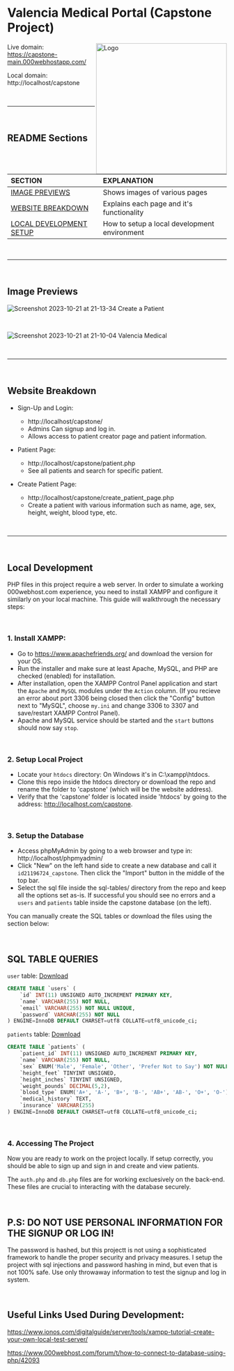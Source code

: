 # Valencia Medical Portal (Capstone Project)

<img align="right" alt="Logo" width="300px" src="https://github.com/kxvalencia/capstone/assets/143300278/1e06d17a-4e9e-419c-a257-c5b4811786d4" />

Live domain: https://capstone-main.000webhostapp.com/

Local domain: http://localhost/capstone

<br>

---

<br>

## README Sections

| SECTION | EXPLANATION |
| :--- | :--- |
| [IMAGE PREVIEWS](https://github.com/kxvalencia/capstone#image-previews) | Shows images of various pages |
| [WEBSITE BREAKDOWN](https://github.com/kxvalencia/capstone#website-breakdown) | Explains each page and it's functionality |
| [LOCAL DEVELOPMENT SETUP](https://github.com/kxvalencia/capstone#local-development) | How to setup a local development environment |


<br>

---

<br>

## Image Previews

![Screenshot 2023-10-21 at 21-13-34 Create a Patient](https://github.com/kxvalencia/capstone/assets/143300278/83a31f2b-2c1e-43c5-b104-e6bb8a21cde3)

<br>

![Screenshot 2023-10-21 at 21-10-04 Valencia Medical](https://github.com/kxvalencia/capstone/assets/143300278/5d045b0f-7a23-46ff-b05e-c9e737a01845)

<br>

---

<br>

## Website Breakdown

- Sign-Up and Login:
    - http://localhost/capstone/ 
    - Admins Can signup and log in.
    - Allows access to patient creator page and patient information.

- Patient Page:
  - http://localhost/capstone/patient.php
  - See all patients and search for specific patient. 

- Create Patient Page:
    - http://localhost/capstone/create_patient_page.php 
    - Create a patient with various information such as name, age, sex, height, weight, blood type, etc.


<br>

---

<br>

## Local Development

PHP files in this project require a web server. In order to simulate a working 000webhost.com experience, you need to install XAMPP and configure it similarly on your local machine. This guide will walkthrough the necessary steps:

<br>

### 1. Install XAMPP:

- Go to https://www.apachefriends.org/ and download the version for your OS.
- Run the installer and make sure at least Apache, MySQL, and PHP are checked (enabled) for installation.
- After installation, open the XAMPP Control Panel application and start the `Apache` and `MySQL` modules under the `Action` column. (If you recieve an error about port 3306 being closed then click the "Config" button next to "MySQL", choose `my.ini` and change 3306 to 3307 and save/restart XAMPP Control Panel).
- Apache and MySQL service should be started and the `start` buttons should now say `stop`. 

<br>

### 2. Setup Local Project

- Locate your `htdocs` directory: On Windows it's in C:\xampp\htdocs.
- Clone this repo inside the htdocs directory or download the repo and rename the folder to 'capstone' (which will be the website address).
- Verify that the 'capstone' folder is located inside 'htdocs' by going to the address: http://localhost.com/capstone. 

<br>

### 3. Setup the Database

- Access phpMyAdmin by going to a web browser and type in: http://localhost/phpmyadmin/
- Click "New" on the left hand side to create a new database and call it `id21196724_capstone`. Then click the "Import" button in the middle of the top bar.
- Select the sql file inside the sql-tables/ directory from the repo and keep all the options set as-is. If successful you should see no errors and a `users` and `patients` table inside the capstone database (on the left).

You can manually create the SQL tables or download the files using the section below:

<br>

## SQL TABLE QUERIES

`user` table: [Download](https://github.com/kxvalencia/capstone/blob/main/sql-tables/users.sql)
```sql
CREATE TABLE `users` (
    `id` INT(11) UNSIGNED AUTO_INCREMENT PRIMARY KEY,
    `name` VARCHAR(255) NOT NULL,
    `email` VARCHAR(255) NOT NULL UNIQUE,
    `password` VARCHAR(255) NOT NULL
) ENGINE=InnoDB DEFAULT CHARSET=utf8 COLLATE=utf8_unicode_ci;
```

`patients` table: [Download](https://github.com/kxvalencia/capstone/blob/main/sql-tables/patients.sql)

```sql
CREATE TABLE `patients` (
    `patient_id` INT(11) UNSIGNED AUTO_INCREMENT PRIMARY KEY,
    `name` VARCHAR(255) NOT NULL,
    `sex` ENUM('Male', 'Female', 'Other', 'Prefer Not to Say') NOT NULL,
    `height_feet` TINYINT UNSIGNED,
    `height_inches` TINYINT UNSIGNED,
    `weight_pounds` DECIMAL(5,2),
    `blood_type` ENUM('A+', 'A-', 'B+', 'B-', 'AB+', 'AB-', 'O+', 'O-'),
    `medical_history` TEXT,
    `insurance` VARCHAR(255)
) ENGINE=InnoDB DEFAULT CHARSET=utf8 COLLATE=utf8_unicode_ci;
```

<br>

### 4. Accessing The Project

Now you are ready to work on the project locally. If setup correctly, you should be able to sign up and sign in and create and view patients. 

The `auth.php` and `db.php` files are for working excluesively on the back-end. These files are crucial to interacting with the database securely.

<br>

## P.S: DO NOT USE PERSONAL INFORMATION FOR THE SIGNUP OR LOG IN!

The password is hashed, but this projectt is not using a sophisticated framework to handle the proper security and privacy measures. I setup the project with sql injections and password hashing in mind, but even that is not 100% safe. Use only throwaway information to test the signup and log in system. 

<br>

## Useful Links Used During Development:

https://www.ionos.com/digitalguide/server/tools/xampp-tutorial-create-your-own-local-test-server/

https://www.000webhost.com/forum/t/how-to-connect-to-database-using-php/42093


